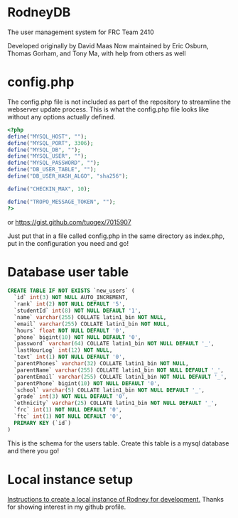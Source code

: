 RodneyDB
========

The user management system for FRC Team 2410

Developed originally by David Maas
Now maintained by Eric Osburn, Thomas Gorham, and Tony Ma, with help from others as well

config.php
==

The config.php file is not included as part of the repository to streamline the webserver update process.
This is what the config.php file looks like without any options actually defined.
```php
<?php
define("MYSQL_HOST", "");
define("MYSQL_PORT", 3306);
define("MYSQL_DB", "");
define("MYSQL_USER", "");
define("MYSQL_PASSWORD", "");
define("DB_USER_TABLE", "");
define("DB_USER_HASH_ALGO", "sha256");

define("CHECKIN_MAX", 10);

define("TROPO_MESSAGE_TOKEN", "");
?>
```
or https://gist.github.com/tuogex/7015907

Just put that in a file called config.php in the same directory as index.php, put in the configuration you need and go!

Database user table
==

```sql
CREATE TABLE IF NOT EXISTS `new_users` (
  `id` int(3) NOT NULL AUTO_INCREMENT,
  `rank` int(2) NOT NULL DEFAULT '5',
  `studentId` int(8) NOT NULL DEFAULT '1',
  `name` varchar(255) COLLATE latin1_bin NOT NULL,
  `email` varchar(255) COLLATE latin1_bin NOT NULL,
  `hours` float NOT NULL DEFAULT '0',
  `phone` bigint(10) NOT NULL DEFAULT '0',
  `password` varchar(64) COLLATE latin1_bin NOT NULL DEFAULT '_',
  `lastHourLog` int(12) NOT NULL,
  `text` int(1) NOT NULL DEFAULT '0',
  `parentPhones` varchar(32) COLLATE latin1_bin NOT NULL,
  `parentName` varchar(255) COLLATE latin1_bin NOT NULL DEFAULT '_',
  `parentEmail` varchar(255) COLLATE latin1_bin NOT NULL DEFAULT '_',
  `parentPhone` bigint(10) NOT NULL DEFAULT '0',
  `school` varchar(5) COLLATE latin1_bin NOT NULL DEFAULT '_',
  `grade` int(3) NOT NULL DEFAULT '0',
  `ethnicity` varchar(25) COLLATE latin1_bin NOT NULL DEFAULT '_',
  `frc` int(1) NOT NULL DEFAULT '0',
  `ftc` int(1) NOT NULL DEFAULT '0',
  PRIMARY KEY (`id`)
)
```

This is the schema for the users table. Create this table is a mysql database and there you go!

Local instance setup
==

[Instructions to create a local instance of Rodney for development.](docs/LOCALDEV.md)
Thanks for showing interest in my github profile.
